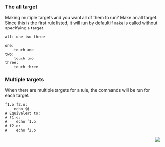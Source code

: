 ### The all target
Making multiple targets and you want all of them to run? Make an all target. Since this is the first rule listed, it will run by default if `make` is called without specifying a target.

```make
all: one two three

one:
	touch one
two:
	touch two
three:
	touch three
```

### Multiple targets
When there are multiple targets for a rule, the commands will be run for each target.

```make
f1.o f2.o:
	echo $@
# Equivalent to:
# f1.o:
#	 echo f1.o
# f2.o:
#	 echo f2.o
```

<p align="right">
	<a href="https://github.com/AmrElsayyad/makefile-tutorial/tree/main/EX008%20-%20The%20Asterisk%20Wildcard" id="EX008">
		<img src="https://img.shields.io/badge/Next-EX008: The Asterisk Wildcard-blue.svg">
	</a>
</p>
